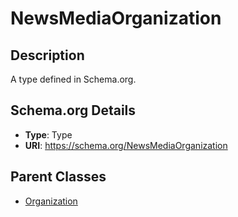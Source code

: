 # NewsMediaOrganization

## Description
A type defined in Schema.org.

## Schema.org Details
- **Type**: Type
- **URI**: https://schema.org/NewsMediaOrganization

## Parent Classes
- [Organization](../Organization.md)


